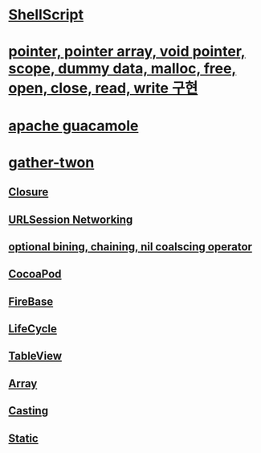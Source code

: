 # [ShellScript](https://github.com/usoab0561/TIL/blob/main/Shell/ShellScirpt.md)

# [pointer, pointer array, void pointer, scope, dummy data, malloc, free, open, close, read, write 구현](https://velog.io/@usoab0561/C%EC%96%B8%EC%96%B4-%ED%8F%AC%EC%9D%B8%ED%84%B0%EC%99%80-%EB%82%B4%EC%9E%A5%ED%95%A8%EC%88%98%EB%93%A4-%EC%88%98%EC%A0%95%EC%A4%91)

# [apache guacamole](https://guacamole.apache.org/)

# [gather-twon](https://www.gather.town/)


## [Closure](https://velog.io/@usoab0561/Closure)

## [URLSession Networking](https://velog.io/@usoab0561/API-URLSession-Networking-%EC%88%98%EC%A0%95%EC%A4%91)

## [optional bining, chaining, nil coalscing operator](https://velog.io/@usoab0561/optional-bining-chaining-nil-coalscing-operator)

## [CocoaPod](https://github.com/usoab0561/TIL/blob/main/iOS/Cocoapod.md)

## [FireBase](https://github.com/usoab0561/TIL/blob/main/iOS/FireBase.md)

## [LifeCycle](https://github.com/usoab0561/TIL/blob/main/iOS/Lifecycle.md)

## [TableView](https://github.com/usoab0561/TIL/blob/main/iOS/TableView.md)

## [Array](https://github.com/usoab0561/TIL/blob/main/swift/array.md)

## [Casting](https://github.com/usoab0561/TIL/blob/main/swift/casting.md)

## [Static](https://github.com/usoab0561/TIL/blob/main/swift/static.md)
